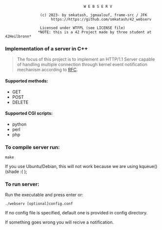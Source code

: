 				                        W E B S E R V

                    (c) 2023- by smkatash, jgmaalouf, frame-src / JFK
                         https://https://github.com/smkatash/42_webserv
        
          		    Licensed under WTFPL (see LICENSE file)
                   *NOTE: this is a 42 Project made by three student at 42Heilbronn*

### Implementation of a server in C++

> The focus of this project is to implement an HTTP/1.1 Server capable of handling multiple connection through kernel event notification mechanism according to [RFC](https://datatracker.ietf.org/doc/html/rfc2616).


#### Supported methods:
- GET
- POST
- DELETE

#### Supported CGI scripts:
- python
- perl
- php


### To compile server run: 

```
make
```

If you use Ubuntu/Debian, this will not work because we are using kqueue() (shade :( );

### To run server:
Run the executable and press enter or: 
```
./webserv [optional]config.conf
```
If no config file is specified, default one is provided in config directory.

If something goes wrong you will recive a notification.
